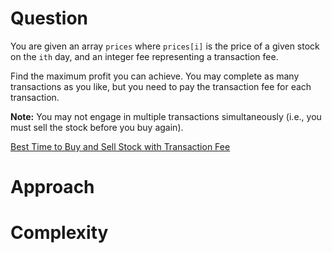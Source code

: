 # Question
You are given an array `prices` where `prices[i]` is the price of a given stock on the `ith` day, and an integer fee representing a transaction fee.

Find the maximum profit you can achieve. You may complete as many transactions as you like, but you need to pay the transaction fee for each transaction.

**Note:** You may not engage in multiple transactions simultaneously (i.e., you must sell the stock before you buy again).

[Best Time to Buy and Sell Stock with Transaction Fee](https://leetcode.com/problems/best-time-to-buy-and-sell-stock-with-transaction-fee/)

# Approach

# Complexity
